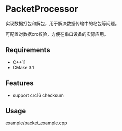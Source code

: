 # PacketProcessor

实现数据打包和解包，用于解决数据传输中的粘包等问题。

可配置对数据crc校验，方便在串口设备的实际应用。

## Requirements

* C++11
* CMake 3.1

## Features

* support crc16 checksum

## Usage

[example/packet_example.cpp](example/packet_example.cpp)
